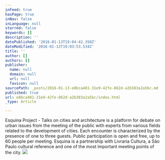 ```yaml
---
inFeed: true
hasPage: true
inNav: false
inLanguage: null
starred: false
keywords: []
description: ''
datePublished: '2016-01-13T19:04:42.350Z'
dateModified: '2016-01-13T19:03:53.534Z'
title: ''
author: []
authors: []
publisher:
  name: null
  domain: null
  url: null
  favicon: null
sourcePath: _posts/2016-01-13-e8bca401-31e9-42fe-862d-a2b383a2a5bc.md
published: true
url: e8bca401-31e9-42fe-862d-a2b383a2a5bc/index.html
_type: Article

---
```

Esquina Project - Talks on cities and
architecture is a platform for debate on urban issues from the meeting of the
public with experts from various fields related to the development of cities.
Each encounter is characterized by the presence of one to three guests. Public
participation is open and free, up to 60 people per meeting. Esquina is a
partnership with Livraria Cultura, a São Paulo cultural reference and one of
the most important meeting points of the city. ![](https://the-grid-user-content.s3-us-west-2.amazonaws.com/e6e55e8b-346f-46e4-9200-0ca3d92ee317.jpg)